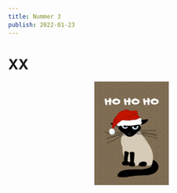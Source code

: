 ```yaml
---
title: Nummer 3
publish: 2022-01-23
---
```

# **XX**

<p style="text-align:center;">
<img src="/content/media/julkatt.jpg" width="30%" alt="Cat as santa" title="Misse"> </img>
</p>
